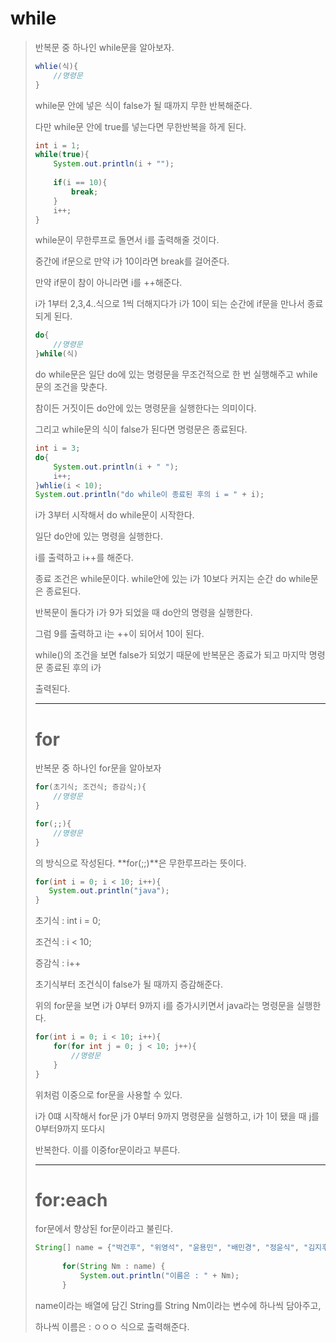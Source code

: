 # while

>  반복문 중 하나인 while문을 알아보자.
>
> ```java
> whlie(식){
>     //명령문
> }
> ```
>
> while문 안에 넣은 식이 false가 될 때까지 무한 반복해준다.
>
> 다만 while문 안에 true를 넣는다면 무한반복을 하게 된다.
>
> ```java
> int i = 1;
> while(true){
>     System.out.println(i + "");
>     
>     if(i == 10){
>         break;
>     }
>     i++;
> }
> ```
>
> while문이 무한루프로 돌면서 i를 출력해줄 것이다.
>
> 중간에 if문으로 만약 i가 10이라면 break를 걸어준다.
>
> 만약 if문이 참이 아니라면 i를 ++해준다.
>
> i가 1부터 2,3,4..식으로 1씩 더해지다가 i가 10이 되는 순간에 if문을 만나서 종료되게 된다.
>
>  
>
> ```java
> do{
>     //명령문
> }while(식)
> ```
>
> do while문은 일단 do에 있는 명령문을 무조건적으로 한 번 실행해주고 while문의 조건을 맞춘다.
>
> 참이든 거짓이든 do안에 있는 명령문을 실행한다는 의미이다.
>
> 그리고 while문의 식이 false가 된다면 명령문은 종료된다.
>
> ```java
> int i = 3;
> do{
>     System.out.println(i + " ");
>     i++;
> }whlie(i < 10);
> System.out.println("do while이 종료된 후의 i = " + i);
> ```
>
> i가 3부터 시작해서 do while문이 시작한다.
>
> 일단 do안에 있는 명령을 실행한다.
>
> i를 출력하고 i++를 해준다.
>
> 종료 조건은 while문이다. while안에 있는 i가 10보다 커지는 순간 do while문은 종료된다.
>
> 반복문이 돌다가 i가 9가 되었을 때 do안의 명령을 실행한다.
>
> 그럼 9를 출력하고 i는 ++이 되어서 10이 된다.
>
> while()의 조건을 보면 false가 되었기 때문에 반복문은 종료가 되고 마지막 명령문 종료된 후의 i가
>
> 출력된다.
>
> -----------------------
>
> # for
>
>  반복문 중 하나인 for문을 알아보자
>
> ```java
> for(초기식; 조건식; 증감식;){
>     //명령문
> }
> 
> for(;;){
>     //명령문
> }
> ```
>
> 의 방식으로 작성된다. **for(;;)**은 무한루프라는 뜻이다.
>
>  ```java
> for(int i = 0; i < 10; i++){
>     System.out.println("java");
> }
>  ```
>
> 초기식 : int i = 0;
>
> 조건식 : i < 10;
>
> 증감식 : i++
>
>  
>
> 초기식부터 조건식이 false가 될 때까지 증감해준다.
>
> 위의 for문을 보면 i가 0부터 9까지 i를 증가시키면서 java라는 명령문을 실행한다.
>
>  
>
> ```java
> for(int i = 0; i < 10; i++){
>     for(for int j = 0; j < 10; j++){
>         //명령문
>     }
> }
> ```
>
> 위처럼 이중으로 for문을 사용할 수 있다.
>
> i가 0떄 시작해서 for문 j가 0부터 9까지 명령문을 실행하고, i가 1이 됐을 때 j를 0부터9까지 또다시
>
> 반복한다. 이를 이중for문이라고 부른다.
>
> --------------
>
> # for:each
>
> for문에서 향상된 for문이라고 불린다.
>
> ```java
> String[] name = {"박건후", "위영석", "윤용민", "배민경", "정윤식", "김지후" };
> 		
> 		for(String Nm : name) {
> 			System.out.println("이름은 : " + Nm);
> 		}
> ```
>
> name이라는 배열에 담긴 String를 String Nm이라는 변수에 하나씩 담아주고,
>
> 하나씩 이름은 : ㅇㅇㅇ 식으로 출력해준다.